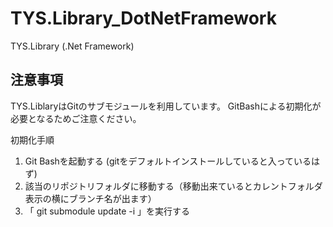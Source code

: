 # TYS.Library_DotNetFramework
TYS.Library (.Net Framework)

## 注意事項
TYS.LiblaryはGitのサブモジュールを利用しています。
GitBashによる初期化が必要となるためご注意ください。

初期化手順
1. Git Bashを起動する (gitをデフォルトインストールしていると入っているはず)
2. 該当のリポジトリフォルダに移動する（移動出来ているとカレントフォルダ表示の横にブランチ名が出ます）
3. 「 git submodule update -i 」を実行する

